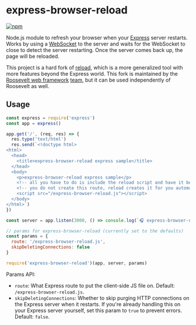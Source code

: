 # express-browser-reload

[![npm](https://img.shields.io/npm/v/express-browser-reload.svg)](https://www.npmjs.com/package/express-browser-reload)

Node.js module to refresh your browser when your [Express](https://expressjs.com) server restarts. Works by using a [WebSocket](https://en.wikipedia.org/wiki/WebSocket) to the server and waits for the WebSocket to close to detect the server restarting. Once the server comes back up, the page will be reloaded.

This project is a hard fork of [reload](https://github.com/alallier/reload), which is a more generalized tool with more features beyond the Express world. This fork is maintained by the [Roosevelt web framework](https://github.com/rooseveltframework/roosevelt) [team](https://github.com/orgs/rooseveltframework/people), but it can be used independently of Roosevelt as well.

## Usage

```javascript
const express = require('express')
const app = express()

app.get('/', (req, res) => {
  res.type('text/html')
  res.send(`<!doctype html>
<html>
  <head>
    <title>express-browser-reload express sample</title>
  </head>
  <body>
    <p>express-browser-reload express sample</p>
    <!-- all you have to do is include the reload script and have it be on every page of your project -->
    <!-- you do not create this route, reload creates it for you automatically -->
    <script src="/express-browser-reload.js"></script>
  </body>
</html>`)
})

const server = app.listen(3000, () => console.log(`🎧 express-browser-reload express sample app server is running on http://localhost:3000`))

// params for express-browser-reload (currently set to the defaults)
const params = {
  route: '/express-browser-reload.js',
  skipDeletingConnections: false
}

require('express-browser-reload')(app, server, params)
```

Params API:

- `route`: What Express route to put the client-side JS file on. Default: `/express-browser-reload.js`.
- `skipDeletingConnections`: Whether to skip purging HTTP connections on the Express server when it restarts. If you're already handling this on your Express server yourself, set this param to `true` to prevent errors. Default: `false`.

